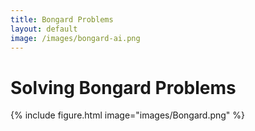 ```yaml
---
title: Bongard Problems
layout: default
image: /images/bongard-ai.png
---
```


# Solving Bongard Problems

{%
  include figure.html
  image="images/Bongard.png"
%}
<!--We are studying if AI can solve Bongard Problems...

[👉 Participate in the task here](https://example.com/creativity-ai) -->
